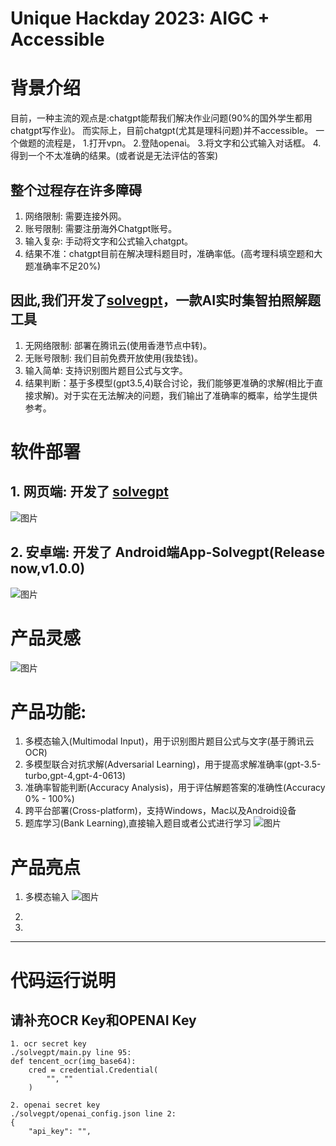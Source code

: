 # Unique Hackday 2023: AIGC + Accessible

# 背景介绍
目前，一种主流的观点是:chatgpt能帮我们解决作业问题(90%的国外学生都用chatgpt写作业)。
而实际上，目前chatgpt(尤其是理科问题)并不accessible。
一个做题的流程是，
1.打开vpn。
2.登陆openai。
3.将文字和公式输入对话框。
4.得到一个不太准确的结果。(或者说是无法评估的答案)

## 整个过程存在许多障碍
1. 网络限制: 需要连接外网。
2. 账号限制: 需要注册海外Chatgpt账号。
3. 输入复杂: 手动将文字和公式输入chatgpt。
4. 结果不准：chatgpt目前在解决理科题目时，准确率低。(高考理科填空题和大题准确率不足20%)

## 因此,我们开发了[solvegpt](http://118.89.117.111/solvegpt/index.html)，一款AI实时集智拍照解题工具

1. 无网络限制: 部署在腾讯云(使用香港节点中转)。
2. 无账号限制: 我们目前免费开放使用(我垫钱)。
3. 输入简单: 支持识别图片题目公式与文字。
4. 结果判断：基于多模型(gpt3.5,4)联合讨论，我们能够更准确的求解(相比于直接求解)。对于实在无法解决的问题，我们输出了准确率的概率，给学生提供参考。

# 软件部署
## 1. 网页端: 开发了 [solvegpt](http://118.89.117.111/solvegpt/index.html)
![图片](https://github.com/hongshen-zhang/Unique-hackday_solvegpt/assets/51727955/000343c5-5662-4b8a-adb0-3fd8c98fde7f)

## 2. 安卓端: 开发了 Android端App-Solvegpt(Release now,v1.0.0)
![图片](https://github.com/hongshen-zhang/Unique-hackday_solvegpt/assets/51727955/93a552f2-0f0d-4d4b-922e-0f38c291bb19)

# 产品灵感
![图片](https://github.com/hongshen-zhang/Unique-hackday_solvegpt/assets/51727955/2ab8be8e-561a-4237-9eb9-55fd11b4e322)

# 产品功能:
1. 多模态输入(Multimodal Input)，用于识别图片题目公式与文字(基于腾讯云OCR)
2. 多模型联合对抗求解(Adversarial Learning)，用于提高求解准确率(gpt-3.5-turbo,gpt-4,gpt-4-0613)
3. 准确率智能判断(Accuracy Analysis)，用于评估解题答案的准确性(Accuracy 0% - 100%)
4. 跨平台部署(Cross-platform)，支持Windows，Mac以及Android设备
5. 题库学习(Bank Learning),直接输入题目或者公式进行学习
![图片](https://github.com/hongshen-zhang/Unique-hackday_solvegpt/assets/51727955/e6dc0c5d-c0ca-4207-a1c0-aeb109b9e91f)

# 产品亮点
1. 多模态输入
![图片](https://github.com/hongshen-zhang/Unique-hackday_solvegpt/assets/51727955/4ae3cff4-272d-4bcc-b6a9-98a667d89ec1)

2. 
3. 




---

# 代码运行说明
## 请补充OCR Key和OPENAI Key

```
1. ocr secret key
./solvegpt/main.py line 95:
def tencent_ocr(img_base64):
    cred = credential.Credential(
        "", ""
    )
 
2. openai secret key
./solvegpt/openai_config.json line 2:
{
    "api_key": "",
